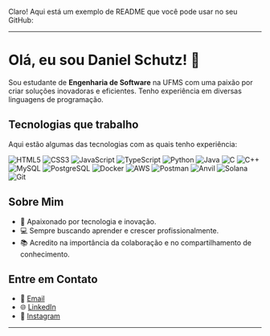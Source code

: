 Claro! Aqui está um exemplo de README que você pode usar no seu GitHub:

---

# Olá, eu sou Daniel Schutz! 👋

Sou estudante de **Engenharia de Software** na UFMS com uma paixão por criar soluções inovadoras e eficientes. Tenho experiência em diversas linguagens de programação.

## Tecnologias que trabalho

Aqui estão algumas das tecnologias com as quais tenho experiência:

![HTML5](https://img.shields.io/badge/HTML5-%23E34F26.svg?&style=for-the-badge&logo=html5&logoColor=white)
![CSS3](https://img.shields.io/badge/CSS3-%231572B6.svg?&style=for-the-badge&logo=css3&logoColor=white)
![JavaScript](https://img.shields.io/badge/JavaScript-%23F7DF1C.svg?&style=for-the-badge&logo=javascript&logoColor=black)
![TypeScript](https://img.shields.io/badge/TypeScript-%23007ACC.svg?&style=for-the-badge&logo=typescript&logoColor=white)
![Python](https://img.shields.io/badge/Python-%2338A1D1.svg?&style=for-the-badge&logo=python&logoColor=white)
![Java](https://img.shields.io/badge/Java-%23E34A86.svg?&style=for-the-badge&logo=java&logoColor=white)
![C](https://img.shields.io/badge/C-%2300599C.svg?&style=for-the-badge&logo=c&logoColor=white)
![C++](https://img.shields.io/badge/C%2B%2B-%2300599C.svg?&style=for-the-badge&logo=cplusplus&logoColor=white)
![MySQL](https://img.shields.io/badge/MySQL-%234479A1.svg?&style=for-the-badge&logo=mysql&logoColor=white)
![PostgreSQL](https://img.shields.io/badge/PostgreSQL-%23336791.svg?&style=for-the-badge&logo=postgresql&logoColor=white)
![Docker](https://img.shields.io/badge/Docker-%232496ED.svg?&style=for-the-badge&logo=docker&logoColor=white)
![AWS](https://img.shields.io/badge/Amazon%20AWS-%23FF9900.svg?&style=for-the-badge&logo=amazon-aws&logoColor=white)
![Postman](https://img.shields.io/badge/Postman-%23FF6C37.svg?&style=for-the-badge&logo=postman&logoColor=white)
![Anvil](https://img.shields.io/badge/Anvil-%232D2D2D.svg?&style=for-the-badge&logo=anvil&logoColor=white)
![Solana](https://img.shields.io/badge/Solana-%23000000.svg?&style=for-the-badge&logo=solana&logoColor=white)
![Git](https://img.shields.io/badge/Git-%23F05032.svg?&style=for-the-badge&logo=git&logoColor=white)
## Sobre Mim

- 🧠 Apaixonado por tecnologia e inovação.
- 💻 Sempre buscando aprender e crescer profissionalmente.
- 📚 Acredito na importância da colaboração e no compartilhamento de conhecimento.

## Entre em Contato

- 📧 [Email](mailto:daniel3322schutz@hotmail.com.com)
- 🌐 [LinkedIn](linkedin.com/in/daniel-schutz-0ba659178)
- 📸 [Instagram](https://www.instagram.com/_danielschutz)

---
